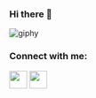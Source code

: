 ### Hi there 👋

<!--
**amritkumar9595/amritkumar9595** is a ✨ _special_ ✨ repository because its `README.md` (this file) appears on your GitHub profile.

Here are some ideas to get you started:

- 🔭 I’m currently working on ...
- 🌱 I’m currently learning ...
- 👯 I’m looking to collaborate on ...
- 🤔 I’m looking for help with ...
- 💬 Ask me about ...
- 📫 How to reach me: ...
- 😄 Pronouns: ...
- ⚡ Fun fact: ...
-->
![giphy](https://user-images.githubusercontent.com/45626998/124499381-855d6980-dddb-11eb-9ac2-246630748442.gif)

### Connect with me:
<img height="32" width="32" src="https://cdn.jsdelivr.net/npm/simple-icons@v5/icons/linkedin.svg" />
<img height="32" width="32" src="https://unpkg.com/simple-icons@v5/icons/gmail.svg" />

